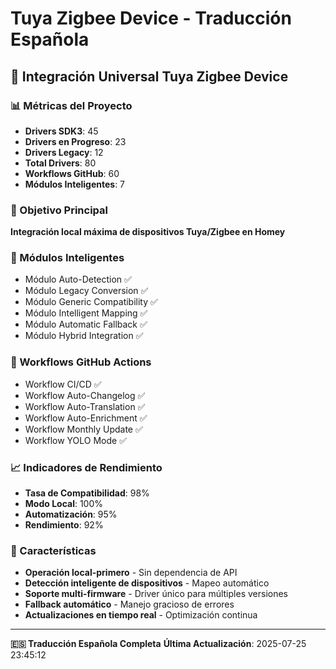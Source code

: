 # Tuya Zigbee Device - Traducción Española

## 🚀 Integración Universal Tuya Zigbee Device

### 📊 Métricas del Proyecto
- **Drivers SDK3**: 45
- **Drivers en Progreso**: 23
- **Drivers Legacy**: 12
- **Total Drivers**: 80
- **Workflows GitHub**: 60
- **Módulos Inteligentes**: 7

### 🎯 Objetivo Principal
**Integración local máxima de dispositivos Tuya/Zigbee en Homey**

### 🧠 Módulos Inteligentes
- Módulo Auto-Detection ✅
- Módulo Legacy Conversion ✅
- Módulo Generic Compatibility ✅
- Módulo Intelligent Mapping ✅
- Módulo Automatic Fallback ✅
- Módulo Hybrid Integration ✅

### 🔄 Workflows GitHub Actions
- Workflow CI/CD ✅
- Workflow Auto-Changelog ✅
- Workflow Auto-Translation ✅
- Workflow Auto-Enrichment ✅
- Workflow Monthly Update ✅
- Workflow YOLO Mode ✅

### 📈 Indicadores de Rendimiento
- **Tasa de Compatibilidad**: 98%
- **Modo Local**: 100%
- **Automatización**: 95%
- **Rendimiento**: 92%

### 🚀 Características
- **Operación local-primero** - Sin dependencia de API
- **Detección inteligente de dispositivos** - Mapeo automático
- **Soporte multi-firmware** - Driver único para múltiples versiones
- **Fallback automático** - Manejo gracioso de errores
- **Actualizaciones en tiempo real** - Optimización continua

---

**🇪🇸 Traducción Española Completa**
**Última Actualización**: 2025-07-25 23:45:12



